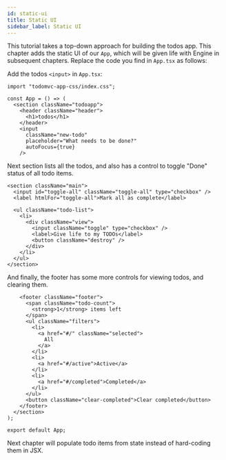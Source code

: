 ```yaml
---
id: static-ui
title: Static UI
sidebar_label: Static UI
---
```


This tutorial takes a top-down approach for building the todos app. This chapter
adds the static UI of our `App`, which will be given life with Engine in
subsequent chapters. Replace the code you find in `App.tsx` as follows:

Add the todos `<input>` in `App.tsx`:

```tsx
import "todomvc-app-css/index.css";

const App = () => (
  <section className="todoapp">
    <header className="header">
      <h1>todos</h1>
    </header>
    <input
      className="new-todo"
      placeholder="What needs to be done?"
      autoFocus={true}
    />
```

Next section lists all the todos, and also has a control to toggle "Done"
status of all todo items.

```tsx
<section className="main">
  <input id="toggle-all" className="toggle-all" type="checkbox" />
  <label htmlFor="toggle-all">Mark all as complete</label>

  <ul className="todo-list">
    <li>
      <div className="view">
        <input className="toggle" type="checkbox" />
        <label>Give life to my TODOs</label>
        <button className="destroy" />
      </div>
    </li>
  </ul>
</section>
```

And finally, the footer has some more controls for viewing todos, and clearing
them.

```tsx
    <footer className="footer">
      <span className="todo-count">
        <strong>1</strong> items left
      </span>
      <ul className="filters">
        <li>
          <a href="#/" className="selected">
            All
          </a>
        </li>
        <li>
          <a href="#/active">Active</a>
        </li>
        <li>
          <a href="#/completed">Completed</a>
        </li>
      </ul>
      <button className="clear-completed">Clear completed</button>
    </footer>
  </section>
);

export default App;
```

Next chapter will populate todo items from state instead of hard-coding them in
JSX.
